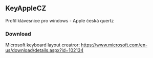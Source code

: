 ## KeyAppleCZ

Profil klávesnice pro windows - Apple česká quertz

### Download

Microsoft keyboard layout creatror: https://www.microsoft.com/en-us/download/details.aspx?id=102134